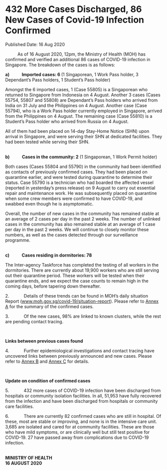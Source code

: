 <html>
    <meta http-equiv="Content-Type" content="text/html; charset=utf-8"/>
    <meta charset="utf-8"/>
    <title>432 More Cases Discharged, 86 New Cases of Covid-19 Infection Confirmed</title>
    <body><h1>432 More Cases Discharged, 86 New Cases of Covid-19 Infection Confirmed</h1>
    <p>Published Date: 16 Aug 2020</p> <p>&nbsp; &nbsp; &nbsp; &nbsp; &nbsp; As of 16 August 2020, 12pm, the Ministry of Health (MOH) has confirmed and verified an additional 86 cases of COVID-19 infection in Singapore. The breakdown of the cases is as follows:</p><p><strong>a)&nbsp;&nbsp;&nbsp;&nbsp;&nbsp;&nbsp;&nbsp;&nbsp;&nbsp;&nbsp;&nbsp; Imported cases: 6 </strong>(1 Singaporean, 1 Work Pass holder, 3 Dependant’s Pass holders, 1 Student’s Pass holder)<br></p><p>Amongst the 6 imported cases, 1 (Case 55805) is a Singaporean who returned to Singapore from Indonesia on 4 August. Another 3 cases (Cases 55754, 55807 and 55808) are Dependant’s Pass holders who arrived from India on 31 July and the Philippines on 4 August. Another case (Case 55794), who is a Work Pass holder currently employed in Singapore, arrived from the Philippines on 4 August. The remaining case (Case 55810) is a Student’s Pass holder who arrived from Russia on 4 August.<br></p><p>All of them had been placed on 14-day Stay-Home Notice (SHN) upon arrival in Singapore, and were serving their SHN at dedicated facilities. They had been tested while serving their SHN.<br></p><p><br><strong>b)&nbsp;&nbsp;&nbsp;&nbsp;&nbsp;&nbsp;&nbsp;&nbsp;&nbsp;&nbsp;&nbsp; Cases in the community: 2</strong> (1 Singaporean, 1 Work Permit holder)<br></p><p>Both cases (Cases 55804 and 55790) in the community had been identified as contacts of previously confirmed cases. They had been placed on quarantine earlier, and were tested during quarantine to determine their status. Case 55790 is a technician who had boarded the affected vessel (reported in yesterday’s press release) on 9 August to carry out essential repair and maintenance work. He was subsequently placed on quarantine when some crew members were confirmed to have COVID-19, and swabbed even though he is asymptomatic.<br></p><p>Overall, the number of new cases in the community has remained stable at an average of 2 cases per day in the past 2 weeks. The number of unlinked cases in the community has also remained stable at an average of 1 case per day in the past 2 weeks. We will continue to closely monitor these numbers, as well as the cases detected through our surveillance programme.<br></p><p><br><strong>c)&nbsp;&nbsp;&nbsp;&nbsp;&nbsp;&nbsp;&nbsp;&nbsp;&nbsp;&nbsp;&nbsp; Cases residing in dormitories: 78</strong><br></p><p>The Inter-agency Taskforce has completed the testing of all workers in the dormitories. There are currently about 19,900 workers who are still serving out their quarantine period. These workers will be tested when their quarantine ends, and we expect the case counts to remain high in the coming days, before tapering down thereafter.<br></p><p>2.&nbsp;&nbsp;&nbsp;&nbsp;&nbsp;&nbsp;&nbsp;&nbsp;&nbsp;&nbsp;&nbsp; Details of these trends can be found in MOH’s daily situation Report (<a href="http://www.moh.gov.sg/covid-19/situation-report" target="_blank" data-saferedirecturl="https://www.google.com/url?q=http://www.moh.gov.sg/covid-19/situation-report&amp;source=gmail&amp;ust=1597672797216000&amp;usg=AFQjCNEG7g4w4xd6LKb4MGJVSu-8NQ4z1g" title="" class="">www.moh.gov.sg/covid-19/<wbr>situation-report</a>). Please refer to <a href="/docs/librariesprovider5/pressroom/press-releases/annex-a-16-aug.pdf?sfvrsn=d67560c7_2" title="Annex A">Annex A</a>&nbsp;for the summary of the confirmed cases.<br></p><p>3.&nbsp;&nbsp;&nbsp;&nbsp;&nbsp;&nbsp;&nbsp;&nbsp;&nbsp;&nbsp;&nbsp; Of the new cases, 98% are linked to known clusters, while the rest are pending contact tracing.<br></p><p>&nbsp;</p><p><strong>Links between previous cases found</strong></p><p>4.&nbsp;&nbsp;&nbsp;&nbsp;&nbsp;&nbsp;&nbsp;&nbsp;&nbsp;&nbsp;&nbsp; Further epidemiological investigations and contact tracing have uncovered links between previously announced and new cases. Please refer to <a href="/docs/librariesprovider5/pressroom/press-releases/annex-b-16-aug.pdf?sfvrsn=99e4698c_2" title="Annex B">Annex B</a>&nbsp;and <a href="/docs/librariesprovider5/pressroom/press-releases/annex-c-16-aug.pdf?sfvrsn=9beff3ae_2" title="Annex C">Annex C</a>&nbsp;for details.<br></p><p>&nbsp;</p><p><strong>Update on condition of confirmed cases</strong></p><p>5.&nbsp;&nbsp;&nbsp;&nbsp;&nbsp;&nbsp;&nbsp;&nbsp;&nbsp;&nbsp;&nbsp; 432 more cases of COVID-19 infection have been discharged from hospitals or community isolation facilities. In all, 51,953 have fully recovered from the infection and have been discharged from hospitals or community care facilities.<br></p><p>6.&nbsp;&nbsp;&nbsp;&nbsp;&nbsp;&nbsp;&nbsp;&nbsp;&nbsp;&nbsp;&nbsp; There are currently 82 confirmed cases who are still in hospital. Of these, most are stable or improving, and none is in the intensive care unit. 3,685 are isolated and cared for at community facilities. These are those who have mild symptoms, or are clinically well but still test positive for COVID-19. 27 have passed away from complications due to COVID-19 infection.<br></p><p><br><strong>MINISTRY OF HEALTH<br>16 AUGUST 2020</strong></p></body>
</html>